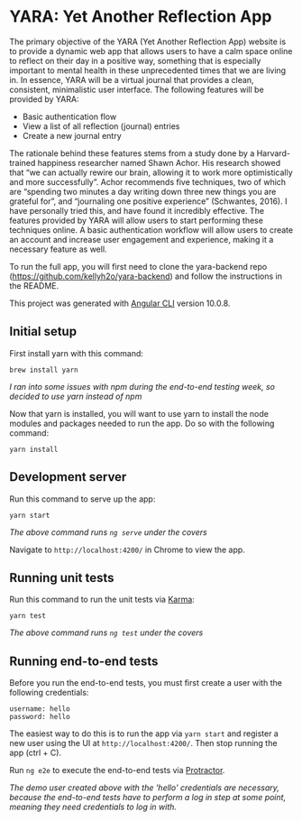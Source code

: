 # YARA: Yet Another Reflection App

The primary objective of the YARA (Yet Another Reflection App) website is to provide a dynamic web app that allows users to have a calm space online to reflect on their day in a positive way, something that is especially important to mental health in these unprecedented times that we are living in. In essence, YARA will be a virtual journal that provides a clean, consistent, minimalistic user interface. The following features will be provided by YARA:

- Basic authentication flow
- View a list of all reflection (journal) entries
- Create a new journal entry 

The rationale behind these features stems from a study done by a Harvard-trained happiness researcher named Shawn Achor. His research showed that “we can actually rewire our brain, allowing it to work more optimistically and more successfully”. Achor recommends five techniques, two of which are “spending two minutes a day writing down three new things you are grateful for”, and “journaling one positive experience” (Schwantes, 2016). I have personally tried this, and have found it incredibly effective. The features provided by YARA will allow users to start performing these techniques online. A basic authentication workflow will allow users to create an account and increase user engagement and experience, making it a necessary feature as well.

To run the full app, you will first need to clone the yara-backend repo (https://github.com/kellyh2o/yara-backend) and follow the instructions in the README.


This project was generated with [Angular CLI](https://github.com/angular/angular-cli) version 10.0.8.

## Initial setup 

First install yarn with this command:
```
brew install yarn
```

_I ran into some issues with npm during the end-to-end testing week, so decided to use yarn instead of npm_

Now that yarn is installed, you will want to use yarn to install the node modules and packages needed to run the app. Do so with the following command:
```
yarn install
```

## Development server

Run this command to serve up the app:
```
yarn start
```
_The above command runs `ng serve` under the covers_


Navigate to `http://localhost:4200/` in Chrome to view the app. 

## Running unit tests

Run this command to run the unit tests via [Karma](https://karma-runner.github.io):
```
yarn test
```
_The above command runs `ng test` under the covers_


## Running end-to-end tests

Before you run the end-to-end tests, you must first create a user with the following credentials:

```
username: hello
password: hello
```

The easiest way to do this is to run the app via `yarn start` and register a new user using the UI at `http://localhost:4200/`. Then stop running the app (ctrl + C).

Run `ng e2e` to execute the end-to-end tests via [Protractor](http://www.protractortest.org/).

_The demo user created above with the 'hello' credentials are necessary, because the end-to-end tests have to perform a log in step at some point, meaning they need credentials to log in with._

